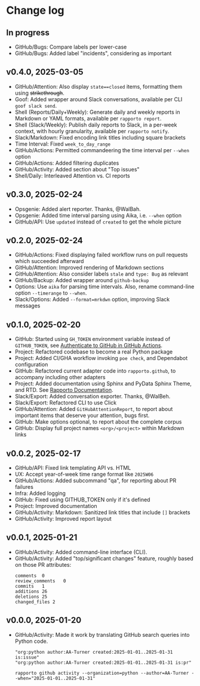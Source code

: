 # Change log

## In progress
- GitHub/Bugs: Compare labels per lower-case
- GitHub/Bugs: Added label "incidents", considering as important

## v0.4.0, 2025-03-05
- GitHub/Attention: Also display `state==closed` items, formatting them
  using ~~strikethrough~~.
- Goof: Added wrapper around Slack conversations, available per
  CLI `goof slack send`.
- Shell (Reports/Daily+Weekly): Generate daily and weekly reports in
  Markdown or YAML formats, available per `rapporto report`.
- Shell (Slack/Weekly): Publish daily reports to Slack, in a per-week
  context, with hourly granularity, available per `rapporto notify`.
- Slack/Markdown: Fixed encoding link titles including square brackets
- Time Interval: Fixed `week_to_day_range`
- GitHub/Actions: Permitted commandeering the time interval per `--when` option
- GitHub/Actions: Added filtering duplicates
- GitHub/Activity: Added section about "Top issues"
- Shell/Daily: Interleaved Attention vs. CI reports

## v0.3.0, 2025-02-24
- Opsgenie: Added alert reporter. Thanks, @WalBah.
- Opsgenie: Added time interval parsing using Aika, i.e. `--when` option
- GitHub/API: Use `updated` instead of `created` to get the whole picture

## v0.2.0, 2025-02-24
- GitHub/Actions: Fixed displaying failed workflow runs on pull requests
  which succeeded afterward
- GitHub/Attention: Improved rendering of Markdown sections
- GitHub/Attention: Also consider labels `stale` and `type: Bug` as relevant
- GitHub/Backup: Added wrapper around `github-backup`
- Options: Use `aika` for parsing time intervals.
  Also, rename command-line option `--timerange` to `--when`.
- Slack/Options: Added `--format=mrkdwn` option, improving Slack messages

## v0.1.0, 2025-02-20
- GitHub: Started using `GH_TOKEN` environment variable instead of `GITHUB_TOKEN`,
  see [Authenticate to GitHub in GitHub Actions].
- Project: Refactored codebase to become a real Python package
- Project: Added CI/GHA workflow invoking `poe check`, and Dependabot configuration
- GitHub: Refactored current adapter code into `rapporto.github`, to accompany
  including other adapters
- Project: Added documentation using Sphinx and PyData Sphinx Theme, and RTD.
  See [Rapporto Documentation].
- Slack/Export: Added conversation exporter. Thanks, @WalBeh.
- Slack/Export: Refactored CLI to use Click
- GitHub/Attention: Added `GitHubAttentionReport`, to report about important items
  that deserve your attention, bugs first.
- GitHub: Make options optional, to report about the complete corpus
- GitHub: Display full project names `<org>/<project>` within Markdown links

[Authenticate to GitHub in GitHub Actions]: https://josh-ops.com/posts/gh-auth-login-in-actions/
[Rapporto Documentation]: https://rapporto.readthedocs.io/

## v0.0.2, 2025-02-17
- GitHub/API: Fixed link templating API vs. HTML
- UX: Accept year-of-week time range format like `2025W06`
- GitHub/Actions: Added subcommand "qa", for reporting about PR failures
- Infra: Added logging
- GitHub: Fixed using GITHUB_TOKEN only if it's defined
- Project: Improved documentation
- GitHub/Activity: Markdown: Sanitized link titles that include `[]` brackets
- GitHub/Activity: Improved report layout

## v0.0.1, 2025-01-21
- GitHub/Activity: Added command-line interface (CLI).
- GitHub/Activity: Added "top/significant changes" feature, roughly based on those PR attributes:
  ```
  comments	0
  review_comments	0
  commits	1
  additions	26
  deletions	25
  changed_files	2
  ```

## v0.0.0, 2025-01-20
- GitHub/Activity: Made it work by translating GitHub search queries into Python code.
  ```text
  "org:python author:AA-Turner created:2025-01-01..2025-01-31 is:issue"
  "org:python author:AA-Turner created:2025-01-01..2025-01-31 is:pr"
  ```
  ```shell
  rapporto github activity --organization=python --author=AA-Turner --when="2025-01-01..2025-01-31"
  ```
